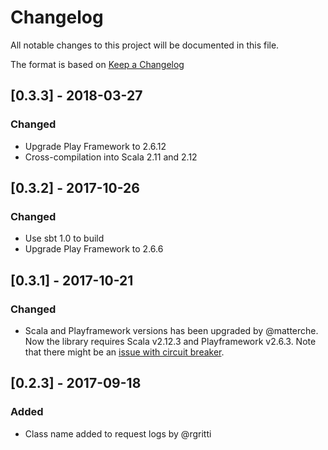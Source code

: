 # Changelog
All notable changes to this project will be documented in this file.

The format is based on [Keep a Changelog](http://keepachangelog.com/en/1.0.0/)

## [0.3.3] - 2018-03-27
### Changed
- Upgrade Play Framework to 2.6.12
- Cross-compilation into Scala 2.11 and 2.12

## [0.3.2] - 2017-10-26
### Changed
- Use sbt 1.0 to build
- Upgrade Play Framework to 2.6.6

## [0.3.1] - 2017-10-21
### Changed
- Scala and Playframework versions has been upgraded by @matterche. Now the library requires Scala v2.12.3 and Playframework v2.6.3. Note that there might be an [issue with circuit breaker](https://github.com/zalando-incubator/play-zhewbacca/issues/43).

## [0.2.3] - 2017-09-18
### Added
- Class name added to request logs by @rgritti

